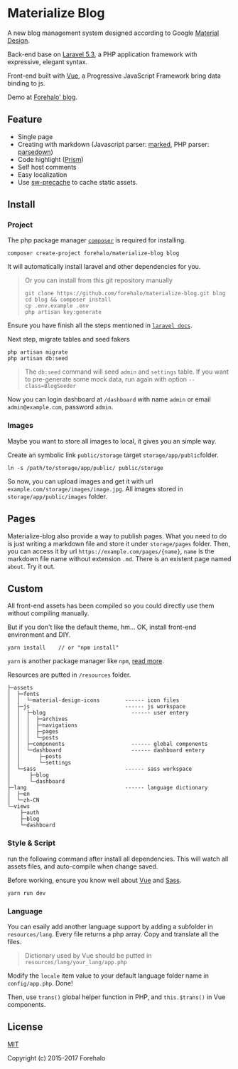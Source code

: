 # Materialize Blog

A new blog management system designed according to Google [Material Design](https://www.google.com/design/spec/material-design/introduction.html).

Back-end base on [Laravel 5.3](https://laravel.com), a PHP application framework with expressive, elegant syntax.

Front-end built with [Vue](https://vuejs.org), a Progressive JavaScript Framework bring data binding to js.

Demo at [Forehalo' blog](https://blog-demo.forehalo.com/).

## Feature

* Single page
* Creating with markdown (Javascript parser: [marked](https://github.com/chjj/marked), PHP parser: [parsedown](https://github.com/erusev/parsedown))
* Code highlight ([Prism](http://prismjs.com))
* Self host comments
* Easy localization
* Use [sw-precache](https://github.com/GoogleChrome/sw-precache) to cache static assets.

## Install

### Project

The php package manager [`composer`](https://getcomposer.org/) is required for installing.

```
composer create-project forehalo/materialize-blog blog
```

It will automatically install laravel and other dependencies for you. 

> Or you can install from this git repository manually
> ```
> git clone https://github.com/forehalo/materialize-blog.git blog
> cd blog && composer install
> cp .env.example .env
> php artisan key:generate
> ```

Ensure you have finish all the steps mentioned in [`laravel docs`](https://laravel.com/docs/5.3/installation).

Next step, migrate tables and seed fakers

```
php artisan migrate
php artisan db:seed
```

> The `db:seed` command will seed `admin` and `settings` table. If you want to pre-generate some mock data, run again with option `--class=BlogSeeder`

Now you can login dashboard at `/dashboard` with name `admin` or email `admin@example.com`, password `admin`.

### Images

Maybe you want to store all images to local, it gives you an simple way.

Create an symbolic link `public/storage` target `storage/app/public`folder.

```
ln -s /path/to/storage/app/public/ public/storage
```

So now, you can upload images and get it with url `example.com/storage/images/image.jpg`. All images stored in `storage/app/public/images` folder.

## Pages

Materialize-blog also provide a way to publish pages. What you need to do is just writing a markdown file and store it under `storage/pages` folder. Then, you can access it by url `https://example.com/pages/{name}`, `name` is the markdown file name without extension `.md`. There is an existent page named `about`. Try it out.

## Custom

All front-end assets has been compiled so you could directly use them without compiling manually.

But if you don't like the default theme, hm... OK, install front-end environment and DIY.

```
yarn install    // or "npm install"
```

`yarn` is another package manager like `npm`, [read more](https://yarnpkg.com/en/docs/). 

Resources are putted in `/resources` folder.
```
├─assets
│  ├─fonts
│  │  └─material-design-icons        ------ icon files
│  ├─js                              ------ js workspace
│  │  ├─blog                           ------ user entery
│  │  │  ├─archives
│  │  │  ├─navigations
│  │  │  ├─pages
│  │  │  └─posts
│  │  ├─components                     ------ global components
│  │  └─dashboard                      ------ dashboard entery
│  │      ├─posts
│  │      └─settings
│  └─sass                            ------ sass workspace
│      ├─blog
│      └─dashboard
├─lang                               ------ language dictionary
│  ├─en
│  └─zh-CN
└─views
    ├─auth
    ├─blog
    └─dashboard
```

### Style & Script

run the following command after install all dependencies. This will watch all assets files, and auto-compile when change saved.

Before working, ensure you know well about [Vue](https://vuejs.org) and [Sass](http://sass-lang.com).

```
yarn run dev
```

### Language

You can esaily add another language support by adding a subfolder in `resources/lang`. Every file returns a php array. Copy and translate all the files.

> Dictionary used by Vue should be putted in `resources/lang/your_lang/app.php`

Modify the `locale` item value to your default language folder name in `config/app.php`. Done!

Then, use `trans()` global helper function in PHP, and `this.$trans()` in Vue components.

## License

[MIT](http://opensource.org/licenses/MIT)

Copyright (c) 2015-2017 Forehalo
